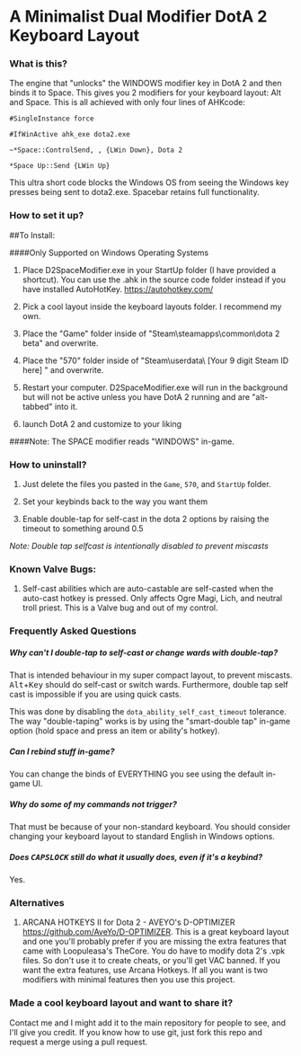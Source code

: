# A Minimalist Dual Modifier DotA 2 Keyboard Layout

### What is this?

The engine that "unlocks" the WINDOWS modifier key in DotA 2 and then binds it to Space. This gives you 2 modifiers for your keyboard layout: Alt and Space.
This is all achieved with only four lines of AHKcode:

`#SingleInstance force`

`#IfWinActive ahk_exe dota2.exe`

`~*Space::ControlSend, , {LWin Down}, Dota 2`

`*Space Up::Send {LWin Up}`

This ultra short code blocks the Windows OS from seeing the Windows key presses being sent to dota2.exe.
Spacebar retains full functionality.

### How to set it up?

##To Install:

####Only Supported on Windows Operating Systems

1. Place D2SpaceModifier.exe in your StartUp folder (I have provided a shortcut).
   You can use the .ahk in the source code folder instead if you have installed AutoHotKey. https://autohotkey.com/

2. Pick a cool layout inside the keyboard layouts folder. I recommend my own.

3. Place the "Game" folder inside of "Steam\steamapps\common\dota 2 beta" and overwrite.

4. Place the "570" folder inside of "Steam\userdata\ [Your 9 digit Steam ID here] " and overwrite.

5. Restart your computer. D2SpaceModifier.exe will run in the background but will not be active unless
   you have DotA 2 running and are "alt-tabbed" into it.

6. launch DotA 2 and customize to your liking

####Note: The SPACE modifier reads "WINDOWS" in-game.

### How to uninstall?

1. Just delete the files you pasted in the `Game`, `570`, and `StartUp` folder.

2. Set your keybinds back to the way you want them

3. Enable double-tap for self-cast in the dota 2 options by raising the timeout to something around 0.5

*Note: Double tap selfcast is intentionally disabled to prevent miscasts*


### Known Valve Bugs:

1. Self-cast abilities which are auto-castable are self-casted when the auto-cast hotkey is pressed.
Only affects Ogre Magi, Lich, and neutral troll priest. This is a Valve bug and out of my control.

### Frequently Asked Questions

##### Why can't I double-tap to self-cast or change wards with double-tap?

That is intended behaviour in my super compact layout, to prevent miscasts. <kbd>Alt</kbd>+<kbd>Key</kbd> should do self-cast or switch wards. Furthermore, double tap self cast is impossible if you are using quick casts.

This was done by disabling the `dota_ability_self_cast_timeout` tolerance. The way "double-taping" works is by using the "smart-double tap" in-game option (hold space and press an item or ability's hotkey).

##### Can I rebind stuff in-game?

You can change the binds of EVERYTHING you see using the default in-game UI.

##### Why do some of my commands not trigger?

That must be because of your non-standard keyboard. You should consider changing your keyboard layout to standard English in Windows options.

##### Does <kbd>CAPSLOCK</kbd> still do what it usually does, even if it's a keybind?

Yes.


### Alternatives

1. ARCANA HOTKEYS II for Dota 2 - AVEYO's D-OPTIMIZER
   https://github.com/AveYo/D-OPTIMIZER.
   This is a great keyboard layout and one you'll probably prefer if you are missing the extra features that came with Loopuleasa's        TheCore. You do have to modify dota 2's .vpk files. So don't use it to create cheats, or you'll get VAC banned. If you want the   extra features, use Arcana Hotkeys. If all you want is two modifiers with minimal features then you use this project.


### Made a cool keyboard layout and want to share it?

Contact me and I might add it to the main repository for people to see, and I'll give you credit.
If you know how to use git, just fork this repo and request a merge using a pull request.
